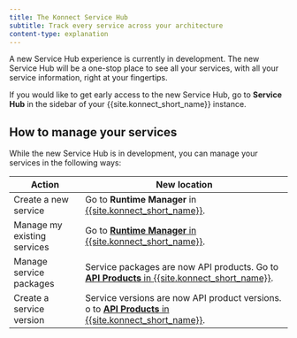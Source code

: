 ```yaml
---
title: The Konnect Service Hub
subtitle: Track every service across your architecture
content-type: explanation
---
```


A new Service Hub experience is currently in development. The new Service Hub will be a one-stop place to see all your services, with all your service information, right at your fingertips. 

If you would like to get early access to the new Service Hub, go to **Service Hub** in the sidebar of your {{site.konnect_short_name}} instance.

## How to manage your services

While the new Service Hub is in development, you can manage your services in the following ways:

| Action | New location |
| ------ | ------------ |
| Create a new service | Go to **Runtime Manager** in [{{site.konnect_short_name}}](https://cloud.konghq.com/us/runtime-manager/). |
| Manage my existing services | Go to [**Runtime Manager** in {{site.konnect_short_name}}](https://cloud.konghq.com/us/runtime-manager/). |
| Manage service packages | Service packages are now API products. Go to [**API Products** in {{site.konnect_short_name}}](https://cloud.konghq.com/us/api-products/). | 
| Create a service version | Service versions are now API product versions. o to [**API Products** in {{site.konnect_short_name}}](https://cloud.konghq.com/us/api-products/). |